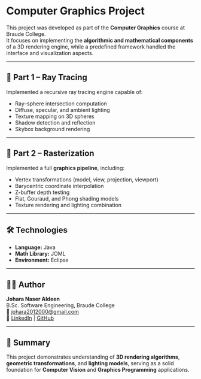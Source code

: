 # Computer Graphics Project

This project was developed as part of the **Computer Graphics** course at Braude College.  
It focuses on implementing the **algorithmic and mathematical components** of a 3D rendering engine, while a predefined framework handled the interface and visualization aspects.

---

## 🌈 Part 1 – Ray Tracing
Implemented a recursive ray tracing engine capable of:
- Ray–sphere intersection computation
- Diffuse, specular, and ambient lighting
- Texture mapping on 3D spheres
- Shadow detection and reflection
- Skybox background rendering

---

## 🧩 Part 2 – Rasterization
Implemented a full **graphics pipeline**, including:
- Vertex transformations (model, view, projection, viewport)
- Barycentric coordinate interpolation
- Z-buffer depth testing
- Flat, Gouraud, and Phong shading models
- Texture rendering and lighting combination

---

## 🛠️ Technologies
- **Language:** Java  
- **Math Library:** JOML  
- **Environment:** Eclipse  

---

## 👩‍💻 Author
**Johara Naser Aldeen**  
B.Sc. Software Engineering, Braude College  
📧 [johara2012000@gmail.com](mailto:johara2012000@gmail.com)  
🔗 [LinkedIn](https://www.linkedin.com/in/johara-naser-aldeen-744282380) | [GitHub](https://github.com/johara-201)

---

## 🎯 Summary
This project demonstrates understanding of **3D rendering algorithms**, **geometric transformations**, and **lighting models**, serving as a solid foundation for **Computer Vision** and **Graphics Programming** applications.
